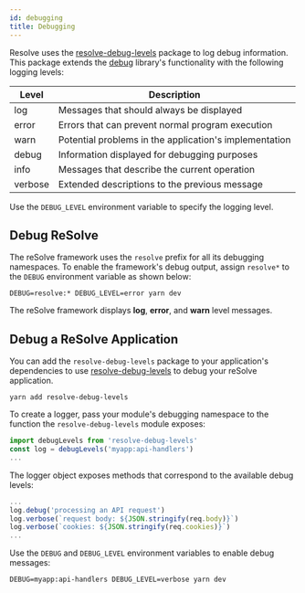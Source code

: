 ```yaml
---
id: debugging
title: Debugging
---
```


Resolve uses the [resolve-debug-levels](https://www.npmjs.com/package/resolve-debug-levels) package to log debug information. This package extends the [debug](https://www.npmjs.com/package/debug) library's functionality with the following logging levels:

| Level   | Description                                            |
| ------- | ------------------------------------------------------ |
| log     | Messages that should always be displayed               |
| error   | Errors that can prevent normal program execution        |
| warn    | Potential problems in the application's implementation |
| debug   | Information displayed for debugging purposes           |
| info    | Messages that describe the current operation           |
| verbose | Extended descriptions to the previous message          |

Use the `DEBUG_LEVEL` environment variable to specify the logging level.

## Debug ReSolve

The reSolve framework uses the `resolve` prefix for all its debugging namespaces. To enable the framework's debug output, assign `resolve*` to the `DEBUG` environment variable as shown below:

```
DEBUG=resolve:* DEBUG_LEVEL=error yarn dev
```

The reSolve framework displays **log**, **error**, and **warn** level messages.

## Debug a ReSolve Application

You can add the `resolve-debug-levels` package to your application's dependencies to use [resolve-debug-levels](https://www.npmjs.com/package/resolve-debug-levels) to debug your reSolve application.

```
yarn add resolve-debug-levels
```

To create a logger, pass your module's debugging namespace to the function the `resolve-debug-levels` module exposes:

```js
import debugLevels from 'resolve-debug-levels'
const log = debugLevels('myapp:api-handlers')
...
```

The logger object exposes methods that correspond to the available debug levels:

```js
...
log.debug('processing an API request')
log.verbose(`request body: ${JSON.stringify(req.body)}`)
log.verbose(`cookies: ${JSON.stringify(req.cookies)}`)
...
```

Use the `DEBUG` and `DEBUG_LEVEL` environment variables to enable debug messages:

```
DEBUG=myapp:api-handlers DEBUG_LEVEL=verbose yarn dev
```
